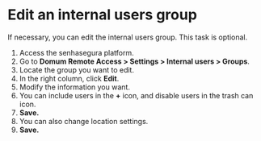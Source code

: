 # Edit an internal users group

If necessary, you can edit the internal users group. This task is optional.

1. Access the senhasegura platform.
2. Go to **Domum Remote Access > Settings > Internal users > Groups**.
3. Locate the group you want to edit.
4. In the right column, click **Edit**.
5. Modify the information you want.
6. You can include users in the **+** icon, and disable users in the trash can icon.
7. **Save.**
8. You can also change location settings.
9. **Save.**
